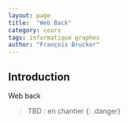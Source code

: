 ```yaml
---
layout: page
title:  "Web Back"
category: cours
tags: informatique graphes
author: "François Brucker"
---
```


## Introduction

Web back

> TBD : en chantier
{: .danger}

